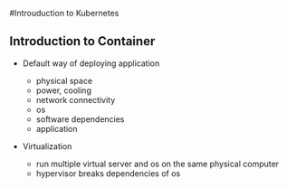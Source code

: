 #Introuduction to Kubernetes

## Introduction to Container

* Default way of deploying application

    - physical space
    - power, cooling
    - network connectivity
    - os
    - software dependencies
    - application

* Virtualization

    - run multiple virtual server and os on the same physical computer
    - hypervisor breaks dependencies of os
